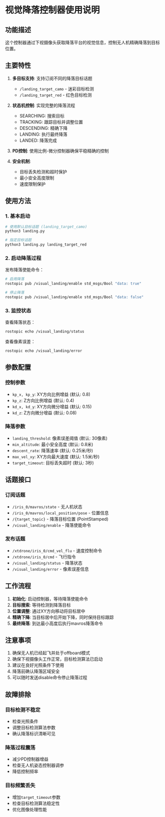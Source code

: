 # 视觉降落控制器使用说明

## 功能描述

这个控制器通过下视摄像头获取降落平台的视觉信息，控制无人机精确降落到目标位置。

## 主要特性

1. **多目标支持**: 支持订阅不同的降落目标话题
   - `/landing_target_camo` - 迷彩目标检测
   - `/landing_target_red` - 红色目标检测

2. **状态机控制**: 实现完整的降落流程
   - SEARCHING: 搜索目标
   - TRACKING: 跟踪目标并调整位置
   - DESCENDING: 精确下降
   - LANDING: 执行最终降落
   - LANDED: 降落完成

3. **PD控制**: 使用比例-微分控制器确保平稳精确的控制

4. **安全机制**: 
   - 目标丢失检测和超时保护
   - 最小安全高度限制
   - 速度限制保护

## 使用方法

### 1. 基本启动

```bash
# 使用默认目标话题 (landing_target_camo)
python3 landing.py

# 指定目标话题
python3 landing.py landing_target_red
```

### 2. 启动降落过程

发布降落使能命令：
```bash
# 启用降落
rostopic pub /visual_landing/enable std_msgs/Bool "data: true"

# 停止降落
rostopic pub /visual_landing/enable std_msgs/Bool "data: false"
```

### 3. 监控状态

查看降落状态：
```bash
rostopic echo /visual_landing/status
```

查看像素误差：
```bash
rostopic echo /visual_landing/error
```

## 参数配置

### 控制参数
- `kp_x, kp_y`: XY方向比例增益 (默认: 0.8)
- `kp_z`: Z方向比例增益 (默认: 0.4)
- `kd_x, kd_y`: XY方向微分增益 (默认: 0.15)
- `kd_z`: Z方向微分增益 (默认: 0.08)

### 降落参数
- `landing_threshold`: 像素误差阈值 (默认: 30像素)
- `min_altitude`: 最小安全高度 (默认: 0.8米)
- `descent_rate`: 降落速率 (默认: 0.25米/秒)
- `max_vel_xy`: XY方向最大速度 (默认: 1.5米/秒)
- `target_timeout`: 目标丢失超时 (默认: 3秒)

## 话题接口

### 订阅话题
- `/iris_0/mavros/state` - 无人机状态
- `/iris_0/mavros/local_position/pose` - 位置信息
- `/{target_topic}` - 降落目标位置 (PointStamped)
- `/visual_landing/enable` - 降落使能命令

### 发布话题
- `/xtdrone/iris_0/cmd_vel_flu` - 速度控制命令
- `/xtdrone/iris_0/cmd` - 飞行指令
- `/visual_landing/status` - 降落状态
- `/visual_landing/error` - 像素误差信息

## 工作流程

1. **初始化**: 启动控制器，等待降落使能命令
2. **目标搜索**: 等待检测到降落目标
3. **位置调整**: 通过XY方向移动将目标居中
4. **精确下降**: 当目标居中后开始下降，同时保持目标跟踪
5. **最终降落**: 到达最小高度后执行mavros降落命令

## 注意事项

1. 确保无人机已经起飞并处于offboard模式
2. 确保下视摄像头工作正常，目标检测算法已启动
3. 建议在良好光照条件下使用
4. 降落前确认降落区域安全
5. 可以随时发送disable命令停止降落过程

## 故障排除

### 目标检测不稳定
- 检查光照条件
- 调整目标检测算法参数
- 确认降落标识清晰可见

### 降落过程震荡
- 减少PD控制器增益
- 检查无人机姿态控制器调参
- 降低控制频率

### 目标频繁丢失
- 增加`target_timeout`参数
- 检查目标检测算法稳定性
- 优化图像处理性能

